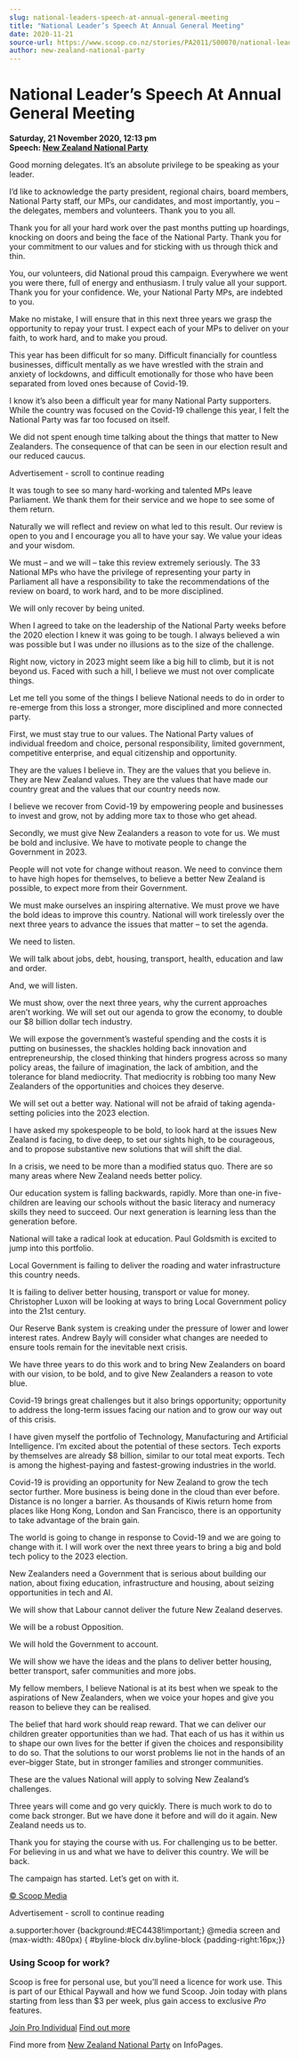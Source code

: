 ```yaml
---
slug: national-leaders-speech-at-annual-general-meeting
title: "National Leader’s Speech At Annual General Meeting"
date: 2020-11-21
source-url: https://www.scoop.co.nz/stories/PA2011/S00070/national-leaders-speech-at-annual-general-meeting.htm
author: new-zealand-national-party
---
```

National Leader’s Speech At Annual General Meeting
==================================================

**Saturday, 21 November 2020, 12:13 pm**  
**Speech: [New Zealand National Party](https://info.scoop.co.nz/New_Zealand_National_Party)**

Good morning delegates. It’s an absolute privilege to be speaking as your leader.

I’d like to acknowledge the party president, regional chairs, board members, National Party staff, our MPs, our candidates, and most importantly, you – the delegates, members and volunteers. Thank you to you all.

Thank you for all your hard work over the past months putting up hoardings, knocking on doors and being the face of the National Party. Thank you for your commitment to our values and for sticking with us through thick and thin.

You, our volunteers, did National proud this campaign. Everywhere we went you were there, full of energy and enthusiasm. I truly value all your support. Thank you for your confidence. We, your National Party MPs, are indebted to you.

Make no mistake, I will ensure that in this next three years we grasp the opportunity to repay your trust. I expect each of your MPs to deliver on your faith, to work hard, and to make you proud.

This year has been difficult for so many. Difficult financially for countless businesses, difficult mentally as we have wrestled with the strain and anxiety of lockdowns, and difficult emotionally for those who have been separated from loved ones because of Covid-19.

I know it’s also been a difficult year for many National Party supporters. While the country was focused on the Covid-19 challenge this year, I felt the National Party was far too focused on itself.

We did not spent enough time talking about the things that matter to New Zealanders. The consequence of that can be seen in our election result and our reduced caucus.

Advertisement - scroll to continue reading





It was tough to see so many hard-working and talented MPs leave Parliament. We thank them for their service and we hope to see some of them return.

Naturally we will reflect and review on what led to this result. Our review is open to you and I encourage you all to have your say. We value your ideas and your wisdom.

We must – and we will – take this review extremely seriously. The 33 National MPs who have the privilege of representing your party in Parliament all have a responsibility to take the recommendations of the review on board, to work hard, and to be more disciplined.

We will only recover by being united.

When I agreed to take on the leadership of the National Party weeks before the 2020 election I knew it was going to be tough. I always believed a win was possible but I was under no illusions as to the size of the challenge.

Right now, victory in 2023 might seem like a big hill to climb, but it is not beyond us. Faced with such a hill, I believe we must not over complicate things.

Let me tell you some of the things I believe National needs to do in order to re-emerge from this loss a stronger, more disciplined and more connected party.

First, we must stay true to our values. The National Party values of individual freedom and choice, personal responsibility, limited government, competitive enterprise, and equal citizenship and opportunity.

They are the values I believe in. They are the values that you believe in. They are New Zealand values. They are the values that have made our country great and the values that our country needs now.

I believe we recover from Covid-19 by empowering people and businesses to invest and grow, not by adding more tax to those who get ahead.

Secondly, we must give New Zealanders a reason to vote for us. We must be bold and inclusive. We have to motivate people to change the Government in 2023.

People will not vote for change without reason. We need to convince them to have high hopes for themselves, to believe a better New Zealand is possible, to expect more from their Government.

We must make ourselves an inspiring alternative. We must prove we have the bold ideas to improve this country. National will work tirelessly over the next three years to advance the issues that matter – to set the agenda.

We need to listen.

We will talk about jobs, debt, housing, transport, health, education and law and order.

And, we will listen.

We must show, over the next three years, why the current approaches aren’t working. We will set out our agenda to grow the economy, to double our $8 billion dollar tech industry.

We will expose the government’s wasteful spending and the costs it is putting on businesses, the shackles holding back innovation and entrepreneurship, the closed thinking that hinders progress across so many policy areas, the failure of imagination, the lack of ambition, and the tolerance for bland mediocrity. That mediocrity is robbing too many New Zealanders of the opportunities and choices they deserve.

We will set out a better way. National will not be afraid of taking agenda-setting policies into the 2023 election.

I have asked my spokespeople to be bold, to look hard at the issues New Zealand is facing, to dive deep, to set our sights high, to be courageous, and to propose substantive new solutions that will shift the dial.

In a crisis, we need to be more than a modified status quo. There are so many areas where New Zealand needs better policy.

Our education system is falling backwards, rapidly. More than one-in five-children are leaving our schools without the basic literacy and numeracy skills they need to succeed. Our next generation is learning less than the generation before.

National will take a radical look at education. Paul Goldsmith is excited to jump into this portfolio.

Local Government is failing to deliver the roading and water infrastructure this country needs.

It is failing to deliver better housing, transport or value for money. Christopher Luxon will be looking at ways to bring Local Government policy into the 21st century.

Our Reserve Bank system is creaking under the pressure of lower and lower interest rates. Andrew Bayly will consider what changes are needed to ensure tools remain for the inevitable next crisis.

We have three years to do this work and to bring New Zealanders on board with our vision, to be bold, and to give New Zealanders a reason to vote blue.

Covid-19 brings great challenges but it also brings opportunity; opportunity to address the long-term issues facing our nation and to grow our way out of this crisis.

I have given myself the portfolio of Technology, Manufacturing and Artificial Intelligence. I’m excited about the potential of these sectors. Tech exports by themselves are already $8 billion, similar to our total meat exports. Tech is among the highest-paying and fastest-growing industries in the world.

Covid-19 is providing an opportunity for New Zealand to grow the tech sector further. More business is being done in the cloud than ever before. Distance is no longer a barrier. As thousands of Kiwis return home from places like Hong Kong, London and San Francisco, there is an opportunity to take advantage of the brain gain.

The world is going to change in response to Covid-19 and we are going to change with it. I will work over the next three years to bring a big and bold tech policy to the 2023 election.

New Zealanders need a Government that is serious about building our nation, about fixing education, infrastructure and housing, about seizing opportunities in tech and AI.

We will show that Labour cannot deliver the future New Zealand deserves.

We will be a robust Opposition.

We will hold the Government to account.

We will show we have the ideas and the plans to deliver better housing, better transport, safer communities and more jobs.

My fellow members, I believe National is at its best when we speak to the aspirations of New Zealanders, when we voice your hopes and give you reason to believe they can be realised.

The belief that hard work should reap reward. That we can deliver our children greater opportunities than we had. That each of us has it within us to shape our own lives for the better if given the choices and responsibility to do so. That the solutions to our worst problems lie not in the hands of an ever–bigger State, but in stronger families and stronger communities.

These are the values National will apply to solving New Zealand’s challenges.

Three years will come and go very quickly. There is much work to do to come back stronger. But we have done it before and will do it again. New Zealand needs us to.

Thank you for staying the course with us. For challenging us to be better. For believing in us and what we have to deliver this country. We will be back.

The campaign has started. Let’s get on with it.

[© Scoop Media](http://www.scoop.co.nz/about/terms.html)  

Advertisement - scroll to continue reading



a.supporter:hover {background:#EC4438!important;} @media screen and (max-width: 480px) { #byline-block div.byline-block {padding-right:16px;}}

### Using Scoop for work?

Scoop is free for personal use, but you’ll need a licence for work use. This is part of our Ethical Paywall and how we fund Scoop. Join today with plans starting from less than $3 per week, plus gain access to exclusive _Pro_ features.  
  
[Join Pro Individual](https://pro.scoop.co.nz/Individual/?from=ProIn24) [Find out more](https://pro.scoop.co.nz/using-scoop-for-work/?from=ProIn24)

Find more from [New Zealand National Party](https://info.scoop.co.nz/New_Zealand_National_Party) on InfoPages.